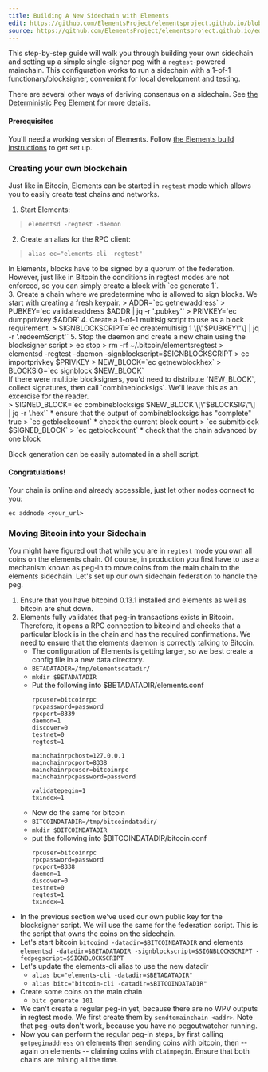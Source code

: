 ```yaml
---
title: Building A New Sidechain with Elements
edit: https://github.com/ElementsProject/elementsproject.github.io/blob/master/source/sidechains/creating-your-own.md
source: https://github.com/ElementsProject/elementsproject.github.io/edit/master/source/sidechains/creating-your-own.md
---
```


This step-by-step guide will walk you through building your own sidechain and
setting up a simple single-signer peg with a `regtest`-powered mainchain.  This
configuration works to run a sidechain with a 1-of-1 functionary/blocksigner,
convenient for local development and testing.

There are several other ways of deriving consensus on a sidechain.  See [the
Deterministic Peg Element](/elements/deterministic-peg.html) for more details.

#### Prerequisites
You'll need a working version of Elements.  Follow [the Elements build
instructions](https://github.com/bitcoin/bitcoin/blob/master/doc/build-unix.md)
to get set up.

### Creating your own blockchain
Just like in Bitcoin, Elements can be started in `regtest` mode which allows you to
easily create test chains and networks.

1. Start Elements:
  > `elementsd -regtest -daemon`
2. Create an alias for the RPC client:
  > `alias ec="elements-cli -regtest"`    
  <div class="ui info message">
    In Elements, blocks have to be signed by a quorum of the federation. However, just like in Bitcoin the conditions in regtest modes are not enforced, so you can simply create a block with `ec generate 1`.
  </div>
3. Create a chain where we predetermine who is allowed to sign blocks. We start with creating a fresh keypair.
  >     ADDR=`ec getnewaddress`
  >     PUBKEY=`ec validateaddress $ADDR | jq -r '.pubkey'`
  >     PRIVKEY=`ec dumpprivkey $ADDR`
4. Create a 1-of-1 multisig script to use as a block requirement.
  >     SIGNBLOCKSCRIPT=`ec createmultisig 1 \[\"$PUBKEY\"\] | jq -r '.redeemScript'`
5. Stop the daemon and create a new chain using the blocksigner script
  >     ec stop
  >     rm -rf ~/.bitcoin/elementsregtest
  >     elementsd -regtest -daemon -signblockscript=$SIGNBLOCKSCRIPT
  >     ec importprivkey $PRIVKEY
  >     NEW_BLOCK=`ec getnewblockhex`
  >     BLOCKSIG=`ec signblock $NEW_BLOCK`
    <div class="ui info message">
      If there were multiple blocksigners, you'd need to distribute `NEW_BLOCK`, collect signatures, then call `combineblocksigs`.  We'll leave this as an excercise for the reader.
    </div>
  >     SIGNED_BLOCK=`ec combineblocksigs $NEW_BLOCK \[\"$BLOCKSIG\"\] | jq -r '.hex'`
    * ensure that the output of combineblocksigs has "complete" true
  > `ec getblockcount`
    * check the current block count
  > `ec submitblock $SIGNED_BLOCK`
  > `ec getblockcount`
    * check that the chain advanced by one block

Block generation can be easily automated in a shell script.

#### Congratulations!
Your chain is online and already accessible, just let other nodes connect to you:
```
ec addnode <your_url>
```

### Moving Bitcoin into your Sidechain
You might have figured out that while you are in `regtest` mode you own all
coins on the elements chain. Of course, in production you first have to use a
mechanism known as peg-in to move coins from the main chain to the elements
sidechain. Let's set up our own sidechain federation to handle the peg.

1. Ensure that you have bitcoind 0.13.1 installed and elements as well as bitcoin are shut down.
2. Elements fully validates that peg-in transactions exists in Bitcoin. Therefore, it opens a RPC connection to bitcoind and checks that a particular block is in the chain and has the required confirmations. We need to ensure that the elements daemon is correctly talking to Bitcoin.
    * The configuration of Elements is getting larger, so we best create a config file in a new data directory.
    * `BETADATADIR=/tmp/elementsdatadir/`
    * `mkdir $BETADATADIR`
    * Put the following into $BETADATADIR/elements.conf
        ```
        rpcuser=bitcoinrpc
        rpcpassword=password
        rpcport=8339
        daemon=1
        discover=0
        testnet=0
        regtest=1

        mainchainrpchost=127.0.0.1
        mainchainrpcport=8338
        mainchainrpcuser=bitcoinrpc
        mainchainrpcpassword=password

        validatepegin=1
        txindex=1
        ```
    * Now do the same for bitcoin
    * `BITCOINDATADIR=/tmp/bitcoindatadir/`
    * `mkdir $BITCOINDATADIR`
    * put the following into $BITCOINDATADIR/bitcoin.conf
        ```
        rpcuser=bitcoinrpc
        rpcpassword=password
        rpcport=8338
        daemon=1
        discover=0
        testnet=0
        regtest=1
        txindex=1
        ```
* In the previous section we've used our own public key for the blocksigner script. We will use the same for the federation script. This is the script that owns the coins on the sidechain.
* Let's start bitcoin `bitcoind -datadir=$BITCOINDATADIR` and elements `elementsd -datadir=$BETADATADIR -signblockscript=$SIGNBLOCKSCRIPT -fedpegscript=$SIGNBLOCKSCRIPT`
* Let's update the elements-cli alias to use the new datadir
    * `alias bc="elements-cli -datadir=$BETADATADIR"`
    * `alias bitc="bitcoin-cli -datadir=$BITCOINDATADIR"`
* Create some coins on the main chain
    * `bitc generate 101`
* We can't create a regular peg-in yet, because there are no WPV outputs in regtest mode. We first create them by `sendtomainchain <addr>`. Note that peg-outs don't work, because you have no pegoutwatcher running.
* Now you can perform the regular peg-in steps, by first calling `getpeginaddress` on elements then sending coins with bitcoin, then -- again on elements -- claiming coins with `claimpegin`. Ensure that both chains are mining all the time.
